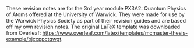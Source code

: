 These revision notes are for the 3rd year module PX3A2: Quantum Physics of Atoms offered at the University of Warwick. They were made for use by the Warwick Physics Society as part of their revision guides and are based off my own revision notes. The original LaTeX template was downloaded from Overleaf: https://www.overleaf.com/latex/templates/mcmaster-thesis-example/bjccppctqwgt.
